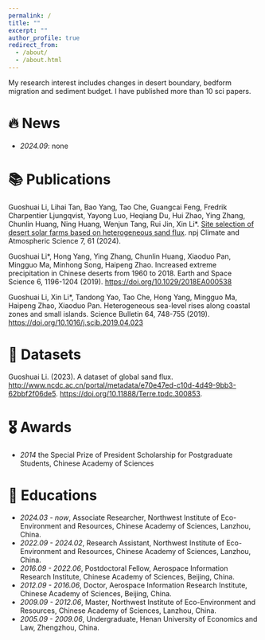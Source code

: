 ```yaml
---
permalink: /
title: ""
excerpt: ""
author_profile: true
redirect_from: 
  - /about/
  - /about.html
---
```


My research interest includes changes in desert boundary, bedform migration and sediment budget. I have published more than 10 sci papers.


# 🔥 News
- *2024.09*: none

# 📚 Publications 

Guoshuai Li, Lihai Tan, Bao Yang, Tao Che, Guangcai Feng, Fredrik Charpentier Ljungqvist, Yayong Luo, Heqiang Du, Hui Zhao, Ying Zhang, Chunlin Huang, Ning Huang, Wenjun Tang, Rui Jin, Xin Li*. [Site selection of desert solar farms based on heterogeneous sand flux](https://doi.org/10.1038/s41612-024-00606-4). npj Climate and Atmospheric Science 7, 61 (2024). 

Guoshuai Li*, Hong Yang, Ying Zhang, Chunlin Huang, Xiaoduo Pan, Mingguo Ma, Minhong Song, Haipeng Zhao. Increased extreme precipitation in Chinese deserts from 1960 to 2018. Earth and Space Science 6, 1196-1204 (2019). https://doi.org/10.1029/2018EA000538

Guoshuai Li, Xin Li*, Tandong Yao, Tao Che, Hong Yang, Mingguo Ma, Haipeng Zhao, Xiaoduo Pan. Heterogeneous sea-level rises along coastal zones and small islands. Science Bulletin 64, 748-755 (2019). https://doi.org/10.1016/j.scib.2019.04.023

# 💾 Datasets

Guoshuai Li. (2023). A dataset of global sand flux. http://www.ncdc.ac.cn/portal/metadata/e70e47ed-c10d-4d49-9bb3-62bbf2f06de5. https://doi.org/10.11888/Terre.tpdc.300853.

# 🎖 Awards
- *2014* the Special Prize of President Scholarship for Postgraduate Students, Chinese Academy of Sciences 

# 📖 Educations
- *2024.03 - now*, Associate Researcher, Northwest Institute of Eco-Environment and Resources, Chinese Academy of Sciences, Lanzhou, China.
- *2022.09 - 2024.02*, Research Assistant, Northwest Institute of Eco-Environment and Resources, Chinese Academy of Sciences, Lanzhou, China.
- *2016.09 - 2022.06*, Postdoctoral Fellow, Aerospace Information Research Institute, Chinese Academy of Sciences, Beijing, China.
- *2012.09 - 2016.06*, Doctor, Aerospace Information Research Institute, Chinese Academy of Sciences, Beijing, China.
- *2009.09 - 2012.06*, Master, Northwest Institute of Eco-Environment and Resources, Chinese Academy of Sciences, Lanzhou, China. 
- *2005.09 - 2009.06*, Undergraduate, Henan University of Economics and Law, Zhengzhou, China. 
